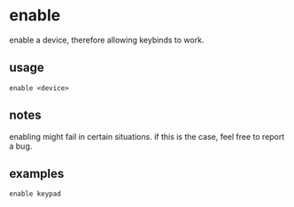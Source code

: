 # enable

enable a device, therefore allowing keybinds to work.

## usage

```
enable <device>
```

## notes

enabling might fail in certain situations. if this is the case, feel free to report a bug.

## examples

```
enable keypad
```
